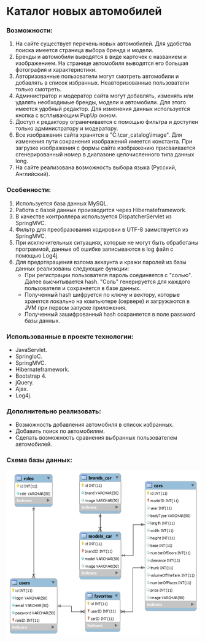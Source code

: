 # Каталог новых автомобилей
### Возможности:
1. На сайте существует перечень новых автомобилей. Для удобства поиска имеется страница выбора бренда и модели.
2. Бренды и автомобили выводятся в виде карточек с названием и изображением. На странице автомобиля выводятся его большая фотография и характеристики.
3. Авторизованные пользователи могут смотреть автомобили и добавлять в список избранных. Неавторизованные пользователи только смотреть.
4. Администратор и модератор сайта могут добавлять, изменять или удалять необходимые бренды, модели и автомобили. Для этого имеется удобный редактор. Для изменения данных используется кнопка с всплывающим PupUp окном.
5. Доступ к редактору ограничивается с помощью фильтра и доступен только администратору и модератору.
6. Все изображения сайта хранятся в "C:\car_catalog\image". Для изменения пути сохранения изображений имеется константа. При загрузке изображения с формы сайта изображению присваивается сгенерированный номер в диапазоне целочисленного типа данных long.
7. На сайте реализована возможность выбора языка (Русский, Английский).

### Особенности:
1. Используется база данных MySQL.
2. Работа с базой данных производится через Hibernateframework.
3. В качестве контроллера используется DispatcherServlet из SpringMVC.
4. Фильтр для преобразования кодировки в UTF-8 заимствуется из SpringMVC.
5. При исключительных ситуациях, которые не могут быть обработаны программой, данные об ошибке записываются в log файл с помощью Log4j.
6. Для предотвращения взлома аккаунта и кражи паролей из базы данных реализованы следующие функции:
	* При регистрации пользователя пароль соединяется с "солью". Далее высчитывается hash. "Соль" генерируется для каждого пользователя и сохраняется в базе данных.
	* Полученный hash шифруется по ключу и вектору, которые хранятся локально на компьютере (сервере) и загружаются в JVM при первом запуске приложения.
	* Полученный зашифрованный hash сохраняется в поле password базы данных.

### Использованные в проекте технологии:
* JavaServlet.
* SpringIoC.
* SpringMVC.
* Hibernateframework.
* Bootstrap 4.
* jQuery.
* Ajax.
* Log4j.

### Дополнительно реализовать:
* Возможность добавления автомобиля в список избранных.
* Добавить поиск по автомобилям.
* Сделать возможность сравнения выбранных пользователем автомобилей.

### Схема базы данных:
 
![GitHubLogo](https://github.com/pavel3423/car_catalog/blob/master/src/main/sqlScript/Diagram.png)